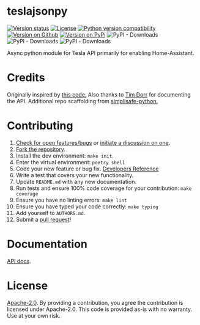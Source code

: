 # teslajsonpy

[![Version status](https://img.shields.io/pypi/status/teslajsonpy)](https://pypi.org/project/teslajsonpy)
[![License](https://img.shields.io/badge/License-Apache%202.0-blue.svg)](https://opensource.org/licenses/Apache-2.0)
[![Python version compatibility](https://img.shields.io/pypi/pyversions/teslajsonpy)](https://pypi.org/project/teslajsonpy)
[![Version on Github](https://img.shields.io/github/v/release/zabuldon/teslajsonpy?include_prereleases&label=GitHub)](https://github.com/zabuldon/teslajsonpy/releases)
[![Version on PyPi](https://img.shields.io/pypi/v/teslajsonpy)](https://pypi.org/project/teslajsonpy)
![PyPI - Downloads](https://img.shields.io/pypi/dd/teslajsonpy)
![PyPI - Downloads](https://img.shields.io/pypi/dw/teslajsonpy)
![PyPI - Downloads](https://img.shields.io/pypi/dm/teslajsonpy)

Async python module for Tesla API primarily for enabling Home-Assistant.

# Credits

Originally inspired by [this code.](https://github.com/gglockner/teslajson)
Also thanks to [Tim Dorr](https://tesla-api.timdorr.com/) for documenting the API. Additional repo scaffolding from [simplisafe-python.](https://github.com/bachya/simplisafe-python)

# Contributing

1.  [Check for open features/bugs](https://github.com/zabuldon/teslajsonpy/issues)
    or [initiate a discussion on one](https://github.com/zabuldon/teslajsonpy/issues/new).
2.  [Fork the repository](https://github.com/zabuldon/teslajsonpy/fork/new).
3.  Install the dev environment: `make init`.
4.  Enter the virtual environment: `poetry shell`
5.  Code your new feature or bug fix. [Developers Reference](DEVELOPERS.md)
6.  Write a test that covers your new functionality.
7.  Update `README.md` with any new documentation.
8.  Run tests and ensure 100% code coverage for your contribution: `make coverage`
9.  Ensure you have no linting errors: `make lint`
10. Ensure you have typed your code correctly: `make typing`
11. Add yourself to `AUTHORS.md`.
12. Submit a [pull request](https://github.com/zabuldon/teslajsonpy/pulls)!

# Documentation

[API docs](https://teslajsonpy.readthedocs.io/en/latest/).

# License

[Apache-2.0](LICENSE). By providing a contribution, you agree the contribution is licensed under Apache-2.0.
This code is provided as-is with no warranty. Use at your own risk.
